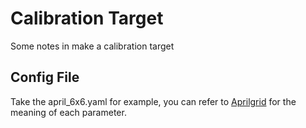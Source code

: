 # Calibration Target
Some notes in make a calibration target

## Config File
Take the april_6x6.yaml for example, you can refer to [Aprilgrid](https://github.com/ethz-asl/kalibr/wiki/calibration-targets#a-aprilgrid) for the meaning of each parameter.

